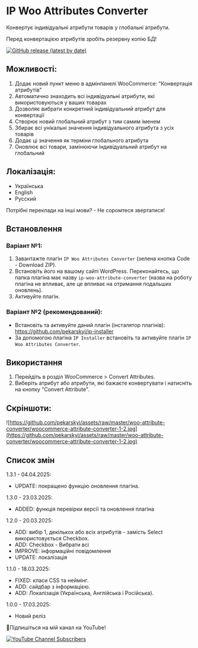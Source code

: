 # IP Woo Attributes Converter

Конвертує індивідуальні атрибути товарів у глобальні атрибути.

Перед конвертацією атрибутів зробіть резервну копію БД!

[![GitHub release (latest by date)](https://img.shields.io/github/v/release/pekarskyi/woo-attribute-converter?style=for-the-badge)](https://GitHub.com/pekarskyi/woo-attribute-converter/releases/)

## Можливості:
1. Додає новий пункт меню в адмінпанелі WooCommerce: "Конвертація атрибутів"
2. Автоматично знаходить всі індивідуальні атрибути, які використовуються у ваших товарах
3. Дозволяє вибрати конкретний індивідуальний атрибут для конвертації
4. Створює новий глобальний атрибут з тим самим іменем
5. Збирає всі унікальні значення індивідуального атрибута з усіх товарів
6. Додає ці значення як терміни глобального атрибута
7. Оновлює всі товари, замінюючи індивідуальний атрибут на глобальний

## Локалізація:
- Українська
- English
- Русский

Потрібні переклади на інші мови? - Не соромтеся звертатися!

## Встановлення

### Варіант №1:

1. Завантажте плагін `IP Woo Attributes Converter` (зелена кнопка Code - Download ZIP).
2. Встановіть його на вашому сайті WordPress. Переконайтесь, що папка плагіна має назву `ip-woo-attribute-converter` (назва на роботу плагіна не впливає, але це впливає на отримання подальших оновлень).
3. Активуйте плагін.

### Варіант №2 (рекомендований):
- Встановіть та активуйте даний плагін (інсталятор плагінів): https://github.com/pekarskyi/ip-installer
- За допомогою плагіна `IP Installer` встановіть та активуйте плагін `IP Woo Attributes Converter`.

## Використання

1. Перейдіть в розділ WooCommerce > Convert Attributes.
2. Виберіть атрибут або атрибути, які бажаєте конвертувати і натисніть на кнопку "Convert Attribute".

## Скріншоти:
![https://github.com/pekarskyi/assets/raw/master/woo-attribute-converter/woocommerce-attribute-converter-1-2.jpg](https://github.com/pekarskyi/assets/raw/master/woo-attribute-converter/woocommerce-attribute-converter-1-2.jpg)

## Список змін

1.3.1 - 04.04.2025:
- UPDATE: покращено функцію оновлення плагіна.

1.3.0 - 23.03.2025:
- ADDED: функція перевірки версії та оновлення плагіна

1.2.0 - 20.03.2025:
- ADD: вибір 1, декількох або всіх атрибутів - замість Select використовується Checkbox.
- ADD: Checkbox - Вибрати всі
- IMPROVE: інформаційні повідомлення
- UPDATE: локалізація
  
1.1.0 - 18.03.2025:
- FIXED: класи CSS та неймінг.
- ADD: сайдбар з інформацією.
- ADD: Локалізація (Українська, Англійська і Російська).

1.0.0 - 17.03.2025:
- Новий реліз

👨Підпишіться на мій канал на YouTube!

[![YouTube Channel Subscribers](https://img.shields.io/youtube/channel/subscribers/UC9ZEeT6WrGupgza9KXpazyA)](https://www.youtube.com/@inwebpress/videos)